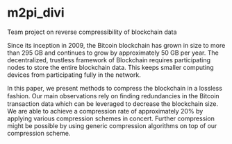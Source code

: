 # m2pi_divi
Team project on reverse compressibility of blockchain data

Since its inception in 2009, the Bitcoin blockchain has grown in size to more than 295 GB and continues to grow by approximately 50 GB per year. The decentralized, trustless framework of Blockchain requires participating nodes to store the entire blockchain data. This keeps smaller computing devices from participating fully in the network.

In this paper, we present methods to compress the blockchain in a lossless fashion. Our main observations rely on ﬁnding redundancies in the Bitcoin transaction data which can be leveraged to decrease the blockchain size. We are able to achieve a compression rate of approximately 20% by applying various compression schemes in concert. Further compression might be possible by using generic compression algorithms on top of our compression scheme.
